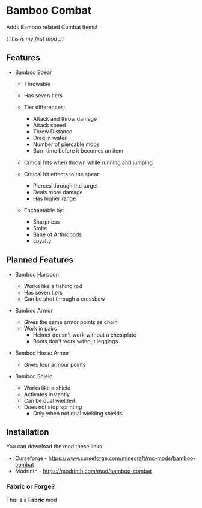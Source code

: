 # Bamboo Combat

Adds Bamboo related Combat Items!

*(This is my first mod :))*

## Features

* Bamboo Spear
  - Throwable
  - Has seven tiers
  - Tier differences:
    - Attack and throw damage
    - Attack speed
    - Throw Distance
    - Drag in water
    - Number of piercable mobs
    - Burn time before it becomes an item

  - Critical hits when thrown while running and jumping
  - Critical hit effects to the spear:
    - Pierces through the target
    - Deals more damage
    - Has higher range
  - Enchantable by:
    - Sharpness
    - Smite
    - Bane of Arthropods
    - Loyalty

## Planned Features

* Bamboo Harpoon
  - Works like a fishing rod
  - Has seven tiers
  - Can be shot through a crossbow

* Bamboo Armor
  - Gives the same armor points as chain
  - Work in pairs
    - Helmet doesn't work without a chestplate
    - Boots don't work without leggings

* Bamboo Horse Armor
  - Gives four armour points

* Bamboo Shield
  - Works like a shield
  - Activates instantly
  - Can be dual wielded
  - Does not stop sprinting
    - Only when not dual wielding shields 




## Installation

You can download the mod these links

  - Curseforge - https://www.curseforge.com/minecraft/mc-mods/bamboo-combat
  - Modrinth - https://modrinth.com/mod/bamboo-combat

### Fabric or Forge?
This is a **Fabric** mod

